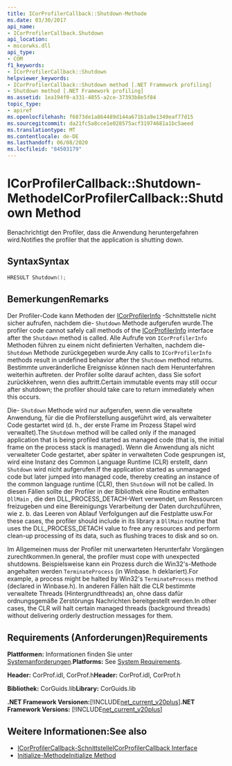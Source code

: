 ```yaml
---
title: ICorProfilerCallback::Shutdown-Methode
ms.date: 03/30/2017
api_name:
- ICorProfilerCallback.Shutdown
api_location:
- mscorwks.dll
api_type:
- COM
f1_keywords:
- ICorProfilerCallback::Shutdown
helpviewer_keywords:
- ICorProfilerCallback::Shutdown method [.NET Framework profiling]
- Shutdown method [.NET Framework profiling]
ms.assetid: 1ea194f0-a331-4855-a2ce-37393b8e5f84
topic_type:
- apiref
ms.openlocfilehash: f6873de1a864489d144a671b1a9e1349eaf77d15
ms.sourcegitcommit: da21fc5a8cce1e028575acf31974681a1bc5aeed
ms.translationtype: MT
ms.contentlocale: de-DE
ms.lasthandoff: 06/08/2020
ms.locfileid: "84503179"
---
```

# <a name="icorprofilercallbackshutdown-method"></a><span data-ttu-id="72cbd-102">ICorProfilerCallback::Shutdown-Methode</span><span class="sxs-lookup"><span data-stu-id="72cbd-102">ICorProfilerCallback::Shutdown Method</span></span>
<span data-ttu-id="72cbd-103">Benachrichtigt den Profiler, dass die Anwendung heruntergefahren wird.</span><span class="sxs-lookup"><span data-stu-id="72cbd-103">Notifies the profiler that the application is shutting down.</span></span>  
  
## <a name="syntax"></a><span data-ttu-id="72cbd-104">Syntax</span><span class="sxs-lookup"><span data-stu-id="72cbd-104">Syntax</span></span>  
  
```cpp  
HRESULT Shutdown();  
```  
  
## <a name="remarks"></a><span data-ttu-id="72cbd-105">Bemerkungen</span><span class="sxs-lookup"><span data-stu-id="72cbd-105">Remarks</span></span>  
 <span data-ttu-id="72cbd-106">Der Profiler-Code kann Methoden der [ICorProfilerInfo](icorprofilerinfo-interface.md) -Schnittstelle nicht sicher aufrufen, nachdem die- `Shutdown` Methode aufgerufen wurde.</span><span class="sxs-lookup"><span data-stu-id="72cbd-106">The profiler code cannot safely call methods of the [ICorProfilerInfo](icorprofilerinfo-interface.md) interface after the `Shutdown` method is called.</span></span> <span data-ttu-id="72cbd-107">Alle Aufrufe von `ICorProfilerInfo` Methoden führen zu einem nicht definierten Verhalten, nachdem die- `Shutdown` Methode zurückgegeben wurde.</span><span class="sxs-lookup"><span data-stu-id="72cbd-107">Any calls to `ICorProfilerInfo` methods result in undefined behavior after the `Shutdown` method returns.</span></span> <span data-ttu-id="72cbd-108">Bestimmte unveränderliche Ereignisse können nach dem Herunterfahren weiterhin auftreten. der Profiler sollte darauf achten, dass Sie sofort zurückkehren, wenn dies auftritt.</span><span class="sxs-lookup"><span data-stu-id="72cbd-108">Certain immutable events may still occur after shutdown; the profiler should take care to return immediately when this occurs.</span></span>  
  
 <span data-ttu-id="72cbd-109">Die- `Shutdown` Methode wird nur aufgerufen, wenn die verwaltete Anwendung, für die die Profilerstellung ausgeführt wird, als verwalteter Code gestartet wird (d. h., der erste Frame im Prozess Stapel wird verwaltet).</span><span class="sxs-lookup"><span data-stu-id="72cbd-109">The `Shutdown` method will be called only if the managed application that is being profiled started as managed code (that is, the initial frame on the process stack is managed).</span></span> <span data-ttu-id="72cbd-110">Wenn die Anwendung als nicht verwalteter Code gestartet, aber später in verwalteten Code gesprungen ist, wird eine Instanz des Common Language Runtime (CLR) erstellt, dann `Shutdown` wird nicht aufgerufen.</span><span class="sxs-lookup"><span data-stu-id="72cbd-110">If the application started as unmanaged code but later jumped into managed code, thereby creating an instance of the common language runtime (CLR), then `Shutdown` will not be called.</span></span> <span data-ttu-id="72cbd-111">In diesen Fällen sollte der Profiler in der Bibliothek eine Routine enthalten `DllMain` , die den DLL_PROCESS_DETACH-Wert verwendet, um Ressourcen freizugeben und eine Bereinigungs Verarbeitung der Daten durchzuführen, wie z. b. das Leeren von Ablauf Verfolgungen auf die Festplatte usw.</span><span class="sxs-lookup"><span data-stu-id="72cbd-111">For these cases, the profiler should include in its library a `DllMain` routine that uses the DLL_PROCESS_DETACH value to free any resources and perform clean-up processing of its data, such as flushing traces to disk and so on.</span></span>  
  
 <span data-ttu-id="72cbd-112">Im Allgemeinen muss der Profiler mit unerwarteten Herunterfahr Vorgängen zurechtkommen.</span><span class="sxs-lookup"><span data-stu-id="72cbd-112">In general, the profiler must cope with unexpected shutdowns.</span></span> <span data-ttu-id="72cbd-113">Beispielsweise kann ein Prozess durch die Win32's-Methode angehalten werden `TerminateProcess` (in Winbase. h deklariert).</span><span class="sxs-lookup"><span data-stu-id="72cbd-113">For example, a process might be halted by Win32's `TerminateProcess` method (declared in Winbase.h).</span></span> <span data-ttu-id="72cbd-114">In anderen Fällen hält die CLR bestimmte verwaltete Threads (Hintergrundthreads) an, ohne dass dafür ordnungsgemäße Zerstörungs Nachrichten bereitgestellt werden.</span><span class="sxs-lookup"><span data-stu-id="72cbd-114">In other cases, the CLR will halt certain managed threads (background threads) without delivering orderly destruction messages for them.</span></span>  
  
## <a name="requirements"></a><span data-ttu-id="72cbd-115">Requirements (Anforderungen)</span><span class="sxs-lookup"><span data-stu-id="72cbd-115">Requirements</span></span>  
 <span data-ttu-id="72cbd-116">**Plattformen:** Informationen finden Sie unter [Systemanforderungen](../../get-started/system-requirements.md).</span><span class="sxs-lookup"><span data-stu-id="72cbd-116">**Platforms:** See [System Requirements](../../get-started/system-requirements.md).</span></span>  
  
 <span data-ttu-id="72cbd-117">**Header:** CorProf.idl, CorProf.h</span><span class="sxs-lookup"><span data-stu-id="72cbd-117">**Header:** CorProf.idl, CorProf.h</span></span>  
  
 <span data-ttu-id="72cbd-118">**Bibliothek:** CorGuids.lib</span><span class="sxs-lookup"><span data-stu-id="72cbd-118">**Library:** CorGuids.lib</span></span>  
  
 <span data-ttu-id="72cbd-119">**.NET Framework Versionen:**[!INCLUDE[net_current_v20plus](../../../../includes/net-current-v20plus-md.md)]</span><span class="sxs-lookup"><span data-stu-id="72cbd-119">**.NET Framework Versions:** [!INCLUDE[net_current_v20plus](../../../../includes/net-current-v20plus-md.md)]</span></span>  
  
## <a name="see-also"></a><span data-ttu-id="72cbd-120">Weitere Informationen:</span><span class="sxs-lookup"><span data-stu-id="72cbd-120">See also</span></span>

- [<span data-ttu-id="72cbd-121">ICorProfilerCallback-Schnittstelle</span><span class="sxs-lookup"><span data-stu-id="72cbd-121">ICorProfilerCallback Interface</span></span>](icorprofilercallback-interface.md)
- [<span data-ttu-id="72cbd-122">Initialize-Methode</span><span class="sxs-lookup"><span data-stu-id="72cbd-122">Initialize Method</span></span>](icorprofilercallback-initialize-method.md)
